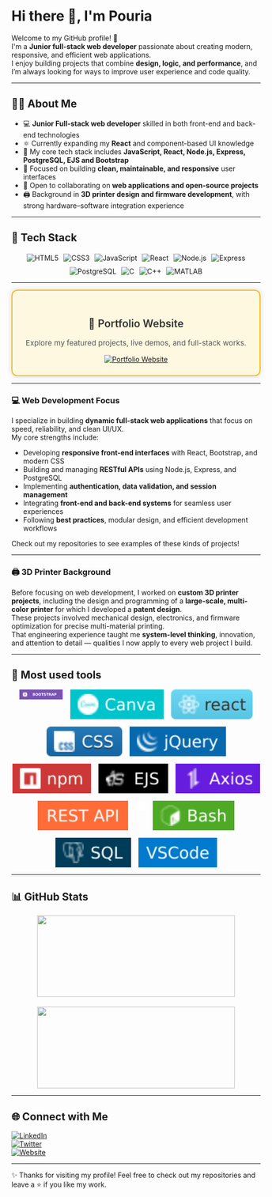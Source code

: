 # Hi there 👋, I'm Pouria

Welcome to my GitHub profile! 🚀  
I'm a **Junior full-stack web developer** passionate about creating modern, responsive, and efficient web applications.  
I enjoy building projects that combine **design, logic, and performance**, and I’m always looking for ways to improve user experience and code quality.


---

## 👨‍💻 About Me  
- 💻 **Junior Full-stack web developer** skilled in both front-end and back-end technologies  
- ⚛️ Currently expanding my **React** and component-based UI knowledge  
- 🧠 My core tech stack includes **JavaScript, React, Node.js, Express, PostgreSQL, EJS and Bootstrap**  
- 🎨 Focused on building **clean, maintainable, and responsive** user interfaces  
- 🤝 Open to collaborating on **web applications and open-source projects**  
- 🖨️ Background in **3D printer design and firmware development**, with strong hardware–software integration experience  


---
## 🧠 Tech Stack

<div align="center" style="display: flex; justify-content: center; align-items: center; flex-wrap: wrap; gap: 40px; margin-top: 20px;">

  <div style="flex: 1; min-width: 250px; max-width: 800px; display: flex; flex-wrap: wrap; justify-content: center; gap: 10px;">
    <!-- All tech badges in one line -->
    <img src="https://img.shields.io/badge/HTML5-E34F26?style=for-the-badge&logo=html5&logoColor=white" alt="HTML5"/>
    <img src="https://img.shields.io/badge/CSS3-1572B6?style=for-the-badge&logo=css3&logoColor=white" alt="CSS3"/>
    <img src="https://img.shields.io/badge/JavaScript-F7DF1E?style=for-the-badge&logo=javascript&logoColor=black" alt="JavaScript"/>
    <img src="https://img.shields.io/badge/React-20232A?style=for-the-badge&logo=react&logoColor=61DAFB" alt="React"/>
    <img src="https://img.shields.io/badge/Node.js-339933?style=for-the-badge&logo=nodedotjs&logoColor=white" alt="Node.js"/>
    <img src="https://img.shields.io/badge/Express-000000?style=for-the-badge&logo=express&logoColor=white" alt="Express"/>
    <img src="https://img.shields.io/badge/PostgreSQL-316192?style=for-the-badge&logo=postgresql&logoColor=white" alt="PostgreSQL"/>
    <img src="https://img.shields.io/badge/C-00599C?style=for-the-badge&logo=c&logoColor=white" alt="C"/>
    <img src="https://img.shields.io/badge/C++-00599C?style=for-the-badge&logo=cplusplus&logoColor=white" alt="C++"/>
    <img src="https://img.shields.io/badge/MATLAB-FF8000?style=for-the-badge&logo=mathworks&logoColor=white" alt="MATLAB"/>
  </div>

  

</div>



---

<div align="center" style="border: 2px solid #f5ba13; border-radius: 12px; padding: 24px; background: #fff8e1; box-shadow: 0 0 12px rgba(0,0,0,0.15); max-width: 600px; margin: auto;">

  <h2 style="color:#333; font-weight:600;">🚀 Portfolio Website</h2>
  <p style="font-size:15px; color:#555;">Explore my featured projects, live demos, and full-stack works.</p>
  
  <a href="https://pouriavj.github.io/introduction/" target="_blank">
    <img src="https://img.shields.io/badge/Visit%20My%20Portfolio-FFB300?style=for-the-badge&logo=windowsterminal&logoColor=black" alt="Portfolio Website"/>
  </a>

</div>

---


### 💻 Web Development Focus  
I specialize in building **dynamic full-stack web applications** that focus on speed, reliability, and clean UI/UX.  
My core strengths include:  
- Developing **responsive front-end interfaces** with React, Bootstrap, and modern CSS  
- Building and managing **RESTful APIs** using Node.js, Express, and PostgreSQL  
- Implementing **authentication, data validation, and session management**  
- Integrating **front-end and back-end systems** for seamless user experiences  
- Following **best practices**, modular design, and efficient development workflows  



Check out my repositories to see examples of these kinds of projects!

---

### 🖨️ 3D Printer Background  
Before focusing on web development, I worked on **custom 3D printer projects**, including the design and programming of a **large-scale, multi-color printer** for which I developed a **patent design**.  
These projects involved mechanical design, electronics, and firmware optimization for precise multi-material printing.  
That engineering experience taught me **system-level thinking**, innovation, and attention to detail — qualities I now apply to every web project I build.

---



## 🔧 Most used tools
<p align="center" style="display:flex; justify-content:center; flex-wrap:wrap; gap:15px;">
  <img src="assets/icons/bootstrap.svg" alt="Bootstrap" height="20"/>
  <img src="assets/icons/canva.svg" alt="Canva" height="60"/>
  <img src="assets/icons/react.svg" alt="React" height="60"/>
  <img src="assets/icons/CSS.svg" alt="CSS" height="60"/>
  <img src="assets/icons/jquery.svg" alt="jQuery" height="60"/>
  <img src="assets/icons/npm.svg" alt="npm" height="60"/>
  <img src="assets/icons/ejs.svg" alt="EJS" height="60"/>
  <img src="assets/icons/axios.svg" alt="Axios" height="60"/>
  <img src="assets/icons/restapi.svg" alt="REST API" height="60"/>
  <img src="assets/icons/git.svg" alt="Git" height="20"/>
  <img src="assets/icons/bash.svg" alt="Bash" height="60"/>
  <img src="assets/icons/sql.svg" alt="SQL" height="60"/>
  <img src="assets/icons/vscode.svg" alt="VSCode" height="60"/>
</p>


---

## 📊 GitHub Stats
<p align="center" style="display:flex; justify-content:center; flex-wrap:wrap; gap:20px; align-items:center;">
  <img src="https://github-readme-stats.vercel.app/api?username=pouriavj&show_icons=true&theme=radical&hide_border=false&border_radius=10&border_color=FFFFFF" width="400" height="165" style="object-fit: cover;" />
  <img src="https://github-readme-stats.vercel.app/api/top-langs/?username=pouriavj&layout=compact&theme=radical&hide_border=false&border_radius=10&border_color=FFFFFF" width="400" height="165" style="object-fit: cover;" />
</p>



---

## 🌐 Connect with Me
[![LinkedIn](https://img.shields.io/badge/LinkedIn-blue?style=for-the-badge&logo=linkedin)](https://www.linkedin.com/)  
[![Twitter](https://img.shields.io/badge/Twitter-black?style=for-the-badge&logo=twitter)](https://twitter.com)  
[![Website](https://img.shields.io/badge/Introduction-000?style=for-the-badge&logo=github)](https://pouriavj.github.io/introduction/)


---

✨ Thanks for visiting my profile! Feel free to check out my repositories and leave a ⭐ if you like my work.
